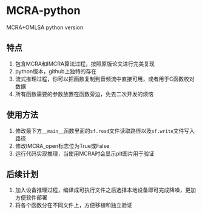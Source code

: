# MCRA-python
MCRA+OMLSA python version

## 特点
1. 包含MCRA和IMCRA算法过程，按照原版论文进行完美复现
2. python版本，github上独特的存在
3. 流式推理过程，你可以把函数复制到音频流中直接可用，或者用于C函数校对数据
4. 所有函数需要的参数放置在函数旁边，免去二次开发的烦恼

## 使用方法
1. 修改最下方`__main__`函数里面的`sf.read`文件读取路径以及`sf.write`文件写入路径
2. 修改IMCRA_open标志位为True或False
3. 运行代码实现推理，当使用MCRA时会显示plt图片用于验证

## 后续计划
1. 加入设备推理过程，编译成可执行文件之后选择本地设备即可完成降噪，更加方便软件部署
2. 将各个函数分在不同文件上，方便移植和独立验证